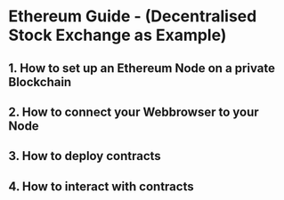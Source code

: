 # Ethereum Guide - (Decentralised Stock Exchange as Example)


## 1. How to set up an Ethereum Node on a private Blockchain

## 2. How to connect your Webbrowser to your Node

## 3. How to deploy contracts 

## 4. How to interact with contracts 



